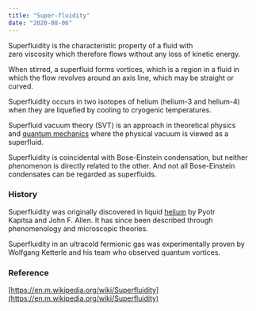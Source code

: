 ```yaml
---
title: "Super-fluidity"
date: "2020-08-06"
---
```


Superfluidity is the characteristic property of a fluid with zero viscosity which therefore flows without any loss of kinetic energy.

When stirred, a superfluid forms vortices, which is a region in a fluid in which the flow revolves around an axis line, which may be straight or curved.

Superfluidity occurs in two isotopes of helium (helium-3 and helium-4) when they are liquefied by cooling to cryogenic temperatures.

Superfluid vacuum theory (SVT) is an approach in theoretical physics and [quantum mechanics](https://chemistdictionary.com/quantum-mechanics/) where the physical vacuum is viewed as a superfluid.

Superfluidity is coincidental with Bose-Einstein condensation, but neither phenomenon is directly related to the other. And not all Bose-Einstein condensates can be regarded as superfluids.

### History

Superfluidity was originally discovered in liquid [helium](https://chemistdictionary.com/helium/) by Pyotr Kapitsa and John F. Allen. It has since been described through phenomenology and microscopic theories.

Superfluidity in an ultracold fermionic gas was experimentally proven by Wolfgang Ketterle and his team who observed quantum vortices.

### Reference

[https://en.m.wikipedia.org/wiki/Superfluidity](https://en.m.wikipedia.org/wiki/Superfluidity)
